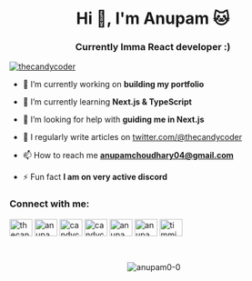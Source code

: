 <h1 align="center">Hi 🥰, I'm Anupam 🐱</h1>
<h3 align="center">Currently Imma React developer :)</h3>


<p align="left"> <a href="https://twitter.com/thecandycoder" target="blank"><img src="https://img.shields.io/twitter/follow/thecandycoder?logo=twitter&style=for-the-badge" alt="thecandycoder" /></a> </p>

- 🔭 I’m currently working on **building my portfolio**

- 🌱 I’m currently learning **Next.js & TypeScript**

- 🤝 I’m looking for help with **guiding me in Next.js**

- 📝 I regularly write articles on [twitter.com/@thecandycoder](twitter.com/@thecandycoder)

- 📫 How to reach me **anupamchoudhary04@gmail.com**

- ⚡ Fun fact **I am on very active discord**

<h3 align="left">Connect with me:</h3>
<p align="left">
<a href="https://twitter.com/thecandycoder" target="blank"><img align="center" src="https://raw.githubusercontent.com/rahuldkjain/github-profile-readme-generator/master/src/images/icons/Social/twitter.svg" alt="thecandycoder" height="30" width="40" /></a>
<a href="https://linkedin.com/in/anupamchoudhary04" target="blank"><img align="center" src="https://raw.githubusercontent.com/rahuldkjain/github-profile-readme-generator/master/src/images/icons/Social/linked-in-alt.svg" alt="anupamchoudhary04" height="30" width="40" /></a>
<a href="https://instagram.com/candycoder" target="blank"><img align="center" src="https://raw.githubusercontent.com/rahuldkjain/github-profile-readme-generator/master/src/images/icons/Social/instagram.svg" alt="candycoder" height="30" width="40" /></a>
<a href="https://www.youtube.com/c/candycoder" target="blank"><img align="center" src="https://raw.githubusercontent.com/rahuldkjain/github-profile-readme-generator/master/src/images/icons/Social/youtube.svg" alt="candycoder" height="30" width="40" /></a>
<a href="https://www.hackerrank.com/anupam0_0" target="blank"><img align="center" src="https://raw.githubusercontent.com/rahuldkjain/github-profile-readme-generator/master/src/images/icons/Social/hackerrank.svg" alt="anupam0_0" height="30" width="40" /></a>
<a href="https://www.leetcode.com/anupam0-0" target="blank"><img align="center" src="https://raw.githubusercontent.com/rahuldkjain/github-profile-readme-generator/master/src/images/icons/Social/leet-code.svg" alt="anupam0-0" height="30" width="40" /></a>
<a href="https://auth.geeksforgeeks.org/user/timmie/profile" target="blank"><img align="center" src="https://raw.githubusercontent.com/rahuldkjain/github-profile-readme-generator/master/src/images/icons/Social/geeks-for-geeks.svg" alt="timmie/profile" height="30" width="40" /></a>
</p>


<br>

<p align="center">&nbsp;<img align="center" src="https://github-readme-stats.vercel.app/api?username=anupam0-0&show_icons=true&locale=en" alt="anupam0-0" /></p>
